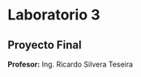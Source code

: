 # Laboratorio 3

## Proyecto Final
<p><strong>Profesor:</strong> Ing. Ricardo Silvera Teseira </p> 
